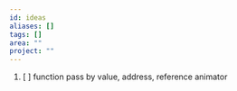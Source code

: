 ```yaml
---
id: ideas
aliases: []
tags: []
area: ""
project: ""
---
```


1. [ ] function pass by value, address, reference animator
